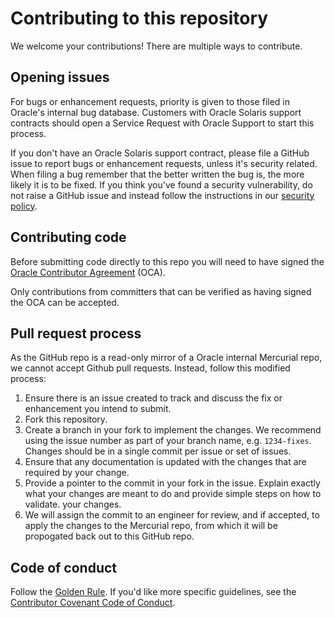 # Contributing to this repository

We welcome your contributions! There are multiple ways to contribute.

## Opening issues

For bugs or enhancement requests, priority is given to those filed
in Oracle's internal bug database.  Customers with Oracle Solaris support
contracts should open a Service Request with Oracle Support to start
this process.

If you don't have an Oracle Solaris support contract, please file a GitHub
issue to report bugs or enhancement requests, unless it's security related.
When filing a bug remember that the better written the bug is,
the more likely it is to be fixed. If you think you've found a security
vulnerability, do not raise a GitHub issue and instead follow the instructions
in our [security policy](./SECURITY.md).

## Contributing code

Before submitting code directly to this repo you will need to have signed the
[Oracle Contributor Agreement][OCA] (OCA).

Only contributions from committers that can be verified
as having signed the OCA can be accepted.

## Pull request process

As the GitHub repo is a read-only mirror of a Oracle internal Mercurial repo,
we cannot accept Github pull requests.  Instead, follow this modified process:

1. Ensure there is an issue created to track and discuss the fix or enhancement
   you intend to submit.
2. Fork this repository.
3. Create a branch in your fork to implement the changes. We recommend using
   the issue number as part of your branch name, e.g. `1234-fixes`.
   Changes should be in a single commit per issue or set of issues.
4. Ensure that any documentation is updated with the changes that are required
   by your change.
5. Provide a pointer to the commit in your fork in the issue. Explain exactly
   what your changes are meant to do and provide simple steps on how to validate.
   your changes.
6. We will assign the commit to an engineer for review, and if accepted,
   to apply the changes to the Mercurial repo, from which it will be
   propogated back out to this GitHub repo.

## Code of conduct

Follow the [Golden Rule](https://en.wikipedia.org/wiki/Golden_Rule). If you'd
like more specific guidelines, see the [Contributor Covenant Code of Conduct][COC].

[OCA]: https://oca.opensource.oracle.com
[COC]: https://www.contributor-covenant.org/version/1/4/code-of-conduct/
